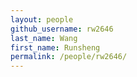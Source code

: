 ```yaml
---
layout: people
github_username: rw2646
last_name: Wang
first_name: Runsheng
permalink: /people/rw2646/
---
```

